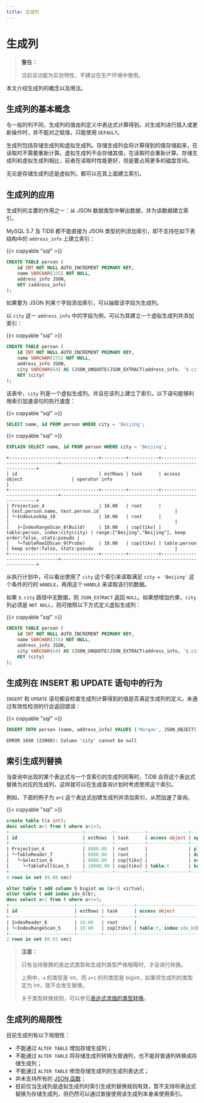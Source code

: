 ```yaml
---
title: 生成列
---
```


# 生成列

> **警告：**
>
> 当前该功能为实验特性，不建议在生产环境中使用。

本文介绍生成列的概念以及用法。

## 生成列的基本概念

与一般的列不同，生成列的值由列定义中表达式计算得到。对生成列进行插入或更新操作时，并不能对之赋值，只能使用 `DEFAULT`。

生成列包括存储生成列和虚拟生成列。存储生成列会将计算得到的值存储起来，在读取时不需要重新计算。虚拟生成列不会存储其值，在读取时会重新计算。存储生成列和虚拟生成列相比，前者在读取时性能更好，但是要占用更多的磁盘空间。

无论是存储生成列还是虚拟列，都可以在其上面建立索引。

## 生成列的应用

生成列的主要的作用之一：从 JSON 数据类型中解出数据，并为该数据建立索引。

MySQL 5.7 及 TiDB 都不能直接为 JSON 类型的列添加索引，即不支持在如下表结构中的 `address_info` 上建立索引：

{{< copyable "sql" >}}

```sql
CREATE TABLE person (
    id INT NOT NULL AUTO_INCREMENT PRIMARY KEY,
    name VARCHAR(255) NOT NULL,
    address_info JSON,
    KEY (address_info)
);
```

如果要为 JSON 列某个字段添加索引，可以抽取该字段为生成列。

以 `city` 这一 `address_info` 中的字段为例，可以为其建立一个虚拟生成列并添加索引：

{{< copyable "sql" >}}

```sql
CREATE TABLE person (
    id INT NOT NULL AUTO_INCREMENT PRIMARY KEY,
    name VARCHAR(255) NOT NULL,
    address_info JSON,
    city VARCHAR(64) AS (JSON_UNQUOTE(JSON_EXTRACT(address_info, '$.city'))),
    KEY (city)
);
```

该表中，`city` 列是一个虚拟生成列。并且在该列上建立了索引。以下语句能够利用索引加速语句的执行速度：

{{< copyable "sql" >}}

```sql
SELECT name, id FROM person WHERE city = 'Beijing';
```

{{< copyable "sql" >}}

```sql
EXPLAIN SELECT name, id FROM person WHERE city = 'Beijing';
```

```
+---------------------------------+---------+-----------+--------------------------------+-------------------------------------------------------------+
| id                              | estRows | task      | access object                  | operator info                                               |
+---------------------------------+---------+-----------+--------------------------------+-------------------------------------------------------------+
| Projection_4                    | 10.00   | root      |                                | test.person.name, test.person.id                            |
| └─IndexLookUp_10                | 10.00   | root      |                                |                                                             |
|   ├─IndexRangeScan_8(Build)     | 10.00   | cop[tikv] | table:person, index:city(city) | range:["Beijing","Beijing"], keep order:false, stats:pseudo |
|   └─TableRowIDScan_9(Probe)     | 10.00   | cop[tikv] | table:person                   | keep order:false, stats:pseudo                              |
+---------------------------------+---------+-----------+--------------------------------+-------------------------------------------------------------+
```

从执行计划中，可以看出使用了 `city` 这个索引来读取满足 `city = 'Beijing'` 这个条件的行的 `HANDLE`，再用这个 `HANDLE` 来读取该行的数据。

如果 `$.city` 路径中无数据，则 `JSON_EXTRACT` 返回 `NULL`。如果想增加约束，`city` 列必须是 `NOT NULL`，则可按照以下方式定义虚拟生成列：

{{< copyable "sql" >}}

```sql
CREATE TABLE person (
    id INT NOT NULL AUTO_INCREMENT PRIMARY KEY,
    name VARCHAR(255) NOT NULL,
    address_info JSON,
    city VARCHAR(64) AS (JSON_UNQUOTE(JSON_EXTRACT(address_info, '$.city'))) NOT NULL,
    KEY (city)
);
```

## 生成列在 INSERT 和 UPDATE 语句中的行为

`INSERT` 和 `UPDATE` 语句都会检查生成列计算得到的值是否满足生成列的定义。未通过有效性检测的行会返回错误：

{{< copyable "sql" >}}

```sql
INSERT INTO person (name, address_info) VALUES ('Morgan', JSON_OBJECT('Country', 'Canada'));
```

```
ERROR 1048 (23000): Column 'city' cannot be null
```

## 索引生成列替换

当查询中出现的某个表达式与一个含索引的生成列同等时，TiDB 会将这个表达式替换为对应的生成列，这样就可以在生成查询计划时考虑使用这个索引。

例如，下面的例子为 `a+1` 这个表达式创建生成列并添加索引，从而加速了查询。

{{< copyable "sql" >}}

```sql
create table t(a int);
desc select a+1 from t where a+1=3;
+---------------------------+----------+-----------+---------------+--------------------------------+
| id                        | estRows  | task      | access object | operator info                  |
+---------------------------+----------+-----------+---------------+--------------------------------+
| Projection_4              | 8000.00  | root      |               | plus(test.t.a, 1)->Column#3    |
| └─TableReader_7           | 8000.00  | root      |               | data:Selection_6               |
|   └─Selection_6           | 8000.00  | cop[tikv] |               | eq(plus(test.t.a, 1), 3)       |
|     └─TableFullScan_5     | 10000.00 | cop[tikv] | table:t       | keep order:false, stats:pseudo |
+---------------------------+----------+-----------+---------------+--------------------------------+
4 rows in set (0.00 sec)

alter table t add column b bigint as (a+1) virtual;
alter table t add index idx_b(b);
desc select a+1 from t where a+1=3;
+------------------------+---------+-----------+-------------------------+---------------------------------------------+
| id                     | estRows | task      | access object           | operator info                               |
+------------------------+---------+-----------+-------------------------+---------------------------------------------+
| IndexReader_6          | 10.00   | root      |                         | index:IndexRangeScan_5                      |
| └─IndexRangeScan_5     | 10.00   | cop[tikv] | table:t, index:idx_b(b) | range:[3,3], keep order:false, stats:pseudo |
+------------------------+---------+-----------+-------------------------+---------------------------------------------+
2 rows in set (0.01 sec)
```

> **注意：**
>
> 只有当待替换的表达式类型和生成列类型严格相等时，才会进行转换。
>
> 上例中，`a` 的类型是 int，而 `a+1` 的列类型是 bigint，如果将生成列的类型定为 int，就不会发生替换。
>
> 关于类型转换规则，可以参见[表达式求值的类型转换](/functions-and-operators/type-conversion-in-expression-evaluation.md)。

## 生成列的局限性

目前生成列有以下局限性：

- 不能通过 `ALTER TABLE` 增加存储生成列；
- 不能通过 `ALTER TABLE` 将存储生成列转换为普通列，也不能将普通列转换成存储生成列；
- 不能通过 `ALTER TABLE` 修改存储生成列的生成列表达式；
- 并未支持所有的 [JSON 函数](/functions-and-operators/json-functions.md)；
- 目前仅当生成列是虚拟生成列时索引生成列替换规则有效，暂不支持将表达式替换为存储生成列，但仍然可以通过直接使用该生成列本身来使用索引。
